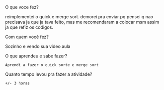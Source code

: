 O que voce fez?

 reimplementei o quick e merge sort. demorei pra enviar pq pensei q nao precisava ja que ja tava feito, mas me recomendaram a colocar msm assim ja que refiz os codigos.

Com quem você fez?

Sozinho e vendo sua video aula
    

O que aprendeu e sabe fazer?

    Aprendi a fazer o quick sorte e merge sort
  

Quanto tempo levou pra fazer a atividade?

    +/- 3 horas

